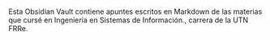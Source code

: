 Esta Obsidian Vault contiene apuntes escritos en Markdown de las materias que cursé en Ingeniería en Sistemas de Información., carrera de la UTN FRRe.